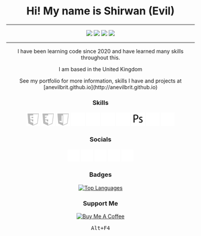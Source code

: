 <div align="center">
  <h1>Hi! My name is Shirwan (Evil)</h1>
  
  - - - -
  <a href="https://www.github.com/anevilbrit" target="_blank" rel="noreferrer"><img src="https://img.shields.io/github/followers/anevilbrit?logo=github&style=for-the-badge&color=0063cf&labelColor=222"/></a> 
  <a href="https://www.youtube.com/channel/UCBkX7K_wKjUW1O_QuufYD5A" target="_blank" rel="noreferrer"><img src="https://img.shields.io/youtube/channel/subscribers/UCBkX7K_wKjUW1O_QuufYD5A?logo=youtube&style=for-the-badge&color=0063cf&labelColor=222"/></a> 
  <a href="https://www.x.com/anevilbrit" target="_blank" rel="noreferrer"><img src="https://img.shields.io/twitter/follow/anevilbrit?logo=twitter&logoColor=fff&style=for-the-badge&color=0063cf&labelColor=222"/></a> 
  <a href="https://www.twitch.tv/anevilbrit" target="_blank" rel="noreferrer"><img src="https://img.shields.io/twitch/status/anevilbrit?logo=twitch&logoColor=fff&style=for-the-badge&color=0063cf&labelColor=222&label=TWITCH+STATUS"/></a>
  - - - -

  I have been learning code since 2020 and have learned many skills throughout this.
  
  <p>I am based in the United Kingdom</p>
  See my portfolio for more information, skills I have and projects at [anevilbrit.github.io](http://anevilbrit.github.io)
  
  ### Skills
  
  <p>
    <a href="https://developer.mozilla.org/en-US/docs/Glossary/HTML5" target="_blank" rel="noreferrer"><img src="https://raw.githubusercontent.com/AnEvilBrit/AnEvilBrit/main/Images/Html.png" width="36" height="36" alt="HTML5"/></a> 
    <a href="https://www.w3.org/TR/CSS/#css" target="_blank" rel="noreferrer"><img src="https://raw.githubusercontent.com/AnEvilBrit/AnEvilBrit/main/Images/Css.png" width="36" height="36" alt="CSS3"/></a> 
    <a href="https://developer.mozilla.org/en-US/docs/Web/JavaScript" target="_blank" rel="noreferrer"><img src="https://raw.githubusercontent.com/AnEvilBrit/AnEvilBrit/main/Images/JavaScript.png" width="36" height="36" alt="JavaScript"/></a> 
    <a href="https://sass-lang.com/" target="_blank" rel="noreferrer"><img src="https://raw.githubusercontent.com/AnEvilBrit/AnEvilBrit/main/Images/Sass.png" width="36" height="36" alt="Sass"/></a> 
    <a href="https://getbootstrap.com/" target="_blank" rel="noreferrer"><img src="https://raw.githubusercontent.com/AnEvilBrit/AnEvilBrit/main/Images/Bootstrap.png" width="36" height="36" alt="Bootstrap"/></a> 
    <a href="https://www.raspberrypi.org/" target="_blank" rel="noreferrer"><img src="https://raw.githubusercontent.com/AnEvilBrit/AnEvilBrit/main/Images/Raspberry.png" width="36" height="36" alt="Raspberry Pi"/></a> 
    <a href="https://www.python.org/" target="_blank" rel="noreferrer"><img src="https://raw.githubusercontent.com/AnEvilBrit/AnEvilBrit/main/Images/Python.png" width="36" height="36" alt="Python"/></a> 
    <a href="https://www.adobe.com/uk/products/photoshop.html" target="_blank" rel="noreferrer"><img src="https://raw.githubusercontent.com/AnEvilBrit/AnEvilBrit/main/Images/Photoshop.png" width="36" height="36" alt="Photoshop"/></a> 
    <a href="https://www.blender.org/" target="_blank" rel="noreferrer"><img src="https://raw.githubusercontent.com/AnEvilBrit/AnEvilBrit/main/Images/Blender.png" width="36" height="36" alt="Blender"/></a> 
    <a href="https://www.unrealengine.com/" target="_blank" rel="noreferrer"><img src="https://raw.githubusercontent.com/AnEvilBrit/AnEvilBrit/main/Images/Unreal.png" width="36" height="36" alt="Unreal"/></a> 
  </p>
  
  ### Socials
  
  <p>
    <a href="https://discord.com/users/anevilbrit" target="_blank" rel="noreferrer"><img src="https://raw.githubusercontent.com/AnEvilBrit/AnEvilBrit/main/Images/Discord.png" width="32" height="32"/></a> 
    <a href="https://www.github.com/anevilbrit" target="_blank" rel="noreferrer"><img src="https://raw.githubusercontent.com/AnEvilBrit/AnEvilBrit/main/Images/Github.png" width="32" height="32"/></a> 
    <a href="https://www.x.com/anevilbrit" target="_blank" rel="noreferrer"><img src="https://raw.githubusercontent.com/AnEvilBrit/AnEvilBrit/main/Images/X.png" width="32" height="32"/></a> 
    <a href="https://www.youtube.com/@anevilbrit" target="_blank" rel="noreferrer"><img src="https://raw.githubusercontent.com/AnEvilBrit/AnEvilBrit/main/Images/Youtube.png" width="32" height="32"/></a> 
    <a href="https://www.twitch.tv/anevilbrit" target="_blank" rel="noreferrer"><img src="https://raw.githubusercontent.com/AnEvilBrit/AnEvilBrit/main/Images/Twitch.png" width="32" height="32"/></a>
  </p>
  
  ### Badges
  
  <a href="https://github.com/anevilbrit"><img src="https://github-readme-stats.vercel.app/api/top-langs/?username=anevilbrit&langs_count=10&title_color=fff&text_color=fff&icon_color=0063cf&bg_color=222&hide_border=true&locale=en&custom_title=Top%20%Languages" alt="Top Languages"/></a>
  
  ### Support Me
  
  <a href="https://www.buymeacoffee.com/app/shirwan" target="_blank"><img src="https://cdn.buymeacoffee.com/buttons/v2/arial-white.png" alt="Buy Me A Coffee" width="150"></a>
  
  <kbd>Alt+F4</kbd>
</div>
